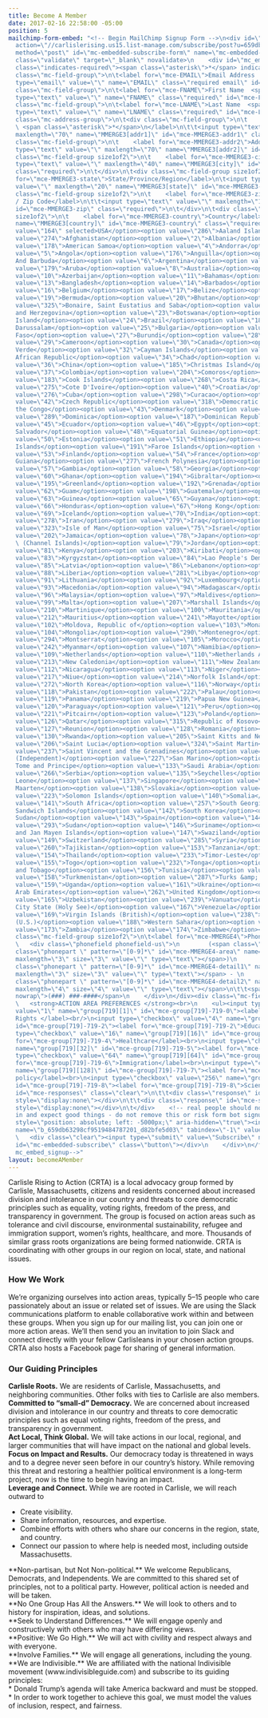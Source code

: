 ```yaml
---
title: Become A Member
date: 2017-02-16 22:58:00 -05:00
position: 5
mailchimp-form-embed: "<!-- Begin MailChimp Signup Form -->\n<div id=\"mc_embed_signup\">\n<form
  action=\"//carlislerising.us15.list-manage.com/subscribe/post?u=659db63298cf9519484787201&amp;id=d82bfe5d03\"
  method=\"post\" id=\"mc-embedded-subscribe-form\" name=\"mc-embedded-subscribe-form\"
  class=\"validate\" target=\"_blank\" novalidate>\n    <div id=\"mc_embed_signup_scroll\">\n<div
  class=\"indicates-required\"><span class=\"asterisk\">*</span> indicates required</div>\n<div
  class=\"mc-field-group\">\n\t<label for=\"mce-EMAIL\">Email Address  <span class=\"asterisk\">*</span>\n</label>\n\t<input
  type=\"email\" value=\"\" name=\"EMAIL\" class=\"required email\" id=\"mce-EMAIL\">\n</div>\n<div
  class=\"mc-field-group\">\n\t<label for=\"mce-FNAME\">First Name  <span class=\"asterisk\">*</span>\n</label>\n\t<input
  type=\"text\" value=\"\" name=\"FNAME\" class=\"required\" id=\"mce-FNAME\">\n</div>\n<div
  class=\"mc-field-group\">\n\t<label for=\"mce-LNAME\">Last Name  <span class=\"asterisk\">*</span>\n</label>\n\t<input
  type=\"text\" value=\"\" name=\"LNAME\" class=\"required\" id=\"mce-LNAME\">\n</div>\n<div
  class=\"mc-address-group\">\n\t<div class=\"mc-field-group\">\n\t    <label for=\"mce-MMERGE3-addr1\">Address
  \ <span class=\"asterisk\">*</span>\n</label>\n\t\t<input type=\"text\" value=\"\"
  maxlength=\"70\" name=\"MMERGE3[addr1]\" id=\"mce-MMERGE3-addr1\" class=\"required\">\n\t</div>\n\t<div
  class=\"mc-field-group\">\n\t    <label for=\"mce-MMERGE3-addr2\">Address Line 2</label>\n\t\t<input
  type=\"text\" value=\"\" maxlength=\"70\" name=\"MMERGE3[addr2]\" id=\"mce-MMERGE3-addr2\">\t\t\n\t</div>\n\t<div
  class=\"mc-field-group size1of2\">\n\t    <label for=\"mce-MMERGE3-city\">City</label>\n\t\t<input
  type=\"text\" value=\"\" maxlength=\"40\" name=\"MMERGE3[city]\" id=\"mce-MMERGE3-city\"
  class=\"required\">\n\t</div>\n\t<div class=\"mc-field-group size1of2\">\n\t    <label
  for=\"mce-MMERGE3-state\">State/Province/Region</label>\n\t<input type=\"text\"
  value=\"\" maxlength=\"20\" name=\"MMERGE3[state]\" id=\"mce-MMERGE3-state\" class=\"required\">\n\t</div>\n\t<div
  class=\"mc-field-group size1of2\">\n\t    <label for=\"mce-MMERGE3-zip\">Postal
  / Zip Code</label>\n\t\t<input type=\"text\" value=\"\" maxlength=\"10\" name=\"MMERGE3[zip]\"
  id=\"mce-MMERGE3-zip\" class=\"required\">\n\t</div>\n\t<div class=\"mc-field-group
  size1of2\">\n\t    <label for=\"mce-MMERGE3-country\">Country</label>\n\t\t<select
  name=\"MMERGE3[country]\" id=\"mce-MMERGE3-country\" class=\"required\"><option
  value=\"164\" selected>USA</option><option value=\"286\">Aaland Islands</option><option
  value=\"274\">Afghanistan</option><option value=\"2\">Albania</option><option value=\"3\">Algeria</option><option
  value=\"178\">American Samoa</option><option value=\"4\">Andorra</option><option
  value=\"5\">Angola</option><option value=\"176\">Anguilla</option><option value=\"175\">Antigua
  And Barbuda</option><option value=\"6\">Argentina</option><option value=\"7\">Armenia</option><option
  value=\"179\">Aruba</option><option value=\"8\">Australia</option><option value=\"9\">Austria</option><option
  value=\"10\">Azerbaijan</option><option value=\"11\">Bahamas</option><option value=\"12\">Bahrain</option><option
  value=\"13\">Bangladesh</option><option value=\"14\">Barbados</option><option value=\"15\">Belarus</option><option
  value=\"16\">Belgium</option><option value=\"17\">Belize</option><option value=\"18\">Benin</option><option
  value=\"19\">Bermuda</option><option value=\"20\">Bhutan</option><option value=\"21\">Bolivia</option><option
  value=\"325\">Bonaire, Saint Eustatius and Saba</option><option value=\"22\">Bosnia
  and Herzegovina</option><option value=\"23\">Botswana</option><option value=\"181\">Bouvet
  Island</option><option value=\"24\">Brazil</option><option value=\"180\">Brunei
  Darussalam</option><option value=\"25\">Bulgaria</option><option value=\"26\">Burkina
  Faso</option><option value=\"27\">Burundi</option><option value=\"28\">Cambodia</option><option
  value=\"29\">Cameroon</option><option value=\"30\">Canada</option><option value=\"31\">Cape
  Verde</option><option value=\"32\">Cayman Islands</option><option value=\"33\">Central
  African Republic</option><option value=\"34\">Chad</option><option value=\"35\">Chile</option><option
  value=\"36\">China</option><option value=\"185\">Christmas Island</option><option
  value=\"37\">Colombia</option><option value=\"204\">Comoros</option><option value=\"38\">Congo</option><option
  value=\"183\">Cook Islands</option><option value=\"268\">Costa Rica</option><option
  value=\"275\">Cote D'Ivoire</option><option value=\"40\">Croatia</option><option
  value=\"276\">Cuba</option><option value=\"298\">Curacao</option><option value=\"41\">Cyprus</option><option
  value=\"42\">Czech Republic</option><option value=\"318\">Democratic Republic of
  the Congo</option><option value=\"43\">Denmark</option><option value=\"44\">Djibouti</option><option
  value=\"289\">Dominica</option><option value=\"187\">Dominican Republic</option><option
  value=\"45\">Ecuador</option><option value=\"46\">Egypt</option><option value=\"47\">El
  Salvador</option><option value=\"48\">Equatorial Guinea</option><option value=\"49\">Eritrea</option><option
  value=\"50\">Estonia</option><option value=\"51\">Ethiopia</option><option value=\"189\">Falkland
  Islands</option><option value=\"191\">Faroe Islands</option><option value=\"52\">Fiji</option><option
  value=\"53\">Finland</option><option value=\"54\">France</option><option value=\"193\">French
  Guiana</option><option value=\"277\">French Polynesia</option><option value=\"56\">Gabon</option><option
  value=\"57\">Gambia</option><option value=\"58\">Georgia</option><option value=\"59\">Germany</option><option
  value=\"60\">Ghana</option><option value=\"194\">Gibraltar</option><option value=\"61\">Greece</option><option
  value=\"195\">Greenland</option><option value=\"192\">Grenada</option><option value=\"196\">Guadeloupe</option><option
  value=\"62\">Guam</option><option value=\"198\">Guatemala</option><option value=\"270\">Guernsey</option><option
  value=\"63\">Guinea</option><option value=\"65\">Guyana</option><option value=\"200\">Haiti</option><option
  value=\"66\">Honduras</option><option value=\"67\">Hong Kong</option><option value=\"68\">Hungary</option><option
  value=\"69\">Iceland</option><option value=\"70\">India</option><option value=\"71\">Indonesia</option><option
  value=\"278\">Iran</option><option value=\"279\">Iraq</option><option value=\"74\">Ireland</option><option
  value=\"323\">Isle of Man</option><option value=\"75\">Israel</option><option value=\"76\">Italy</option><option
  value=\"202\">Jamaica</option><option value=\"78\">Japan</option><option value=\"288\">Jersey
  \ (Channel Islands)</option><option value=\"79\">Jordan</option><option value=\"80\">Kazakhstan</option><option
  value=\"81\">Kenya</option><option value=\"203\">Kiribati</option><option value=\"82\">Kuwait</option><option
  value=\"83\">Kyrgyzstan</option><option value=\"84\">Lao People's Democratic Republic</option><option
  value=\"85\">Latvia</option><option value=\"86\">Lebanon</option><option value=\"87\">Lesotho</option><option
  value=\"88\">Liberia</option><option value=\"281\">Libya</option><option value=\"90\">Liechtenstein</option><option
  value=\"91\">Lithuania</option><option value=\"92\">Luxembourg</option><option value=\"208\">Macau</option><option
  value=\"93\">Macedonia</option><option value=\"94\">Madagascar</option><option value=\"95\">Malawi</option><option
  value=\"96\">Malaysia</option><option value=\"97\">Maldives</option><option value=\"98\">Mali</option><option
  value=\"99\">Malta</option><option value=\"207\">Marshall Islands</option><option
  value=\"210\">Martinique</option><option value=\"100\">Mauritania</option><option
  value=\"212\">Mauritius</option><option value=\"241\">Mayotte</option><option value=\"101\">Mexico</option><option
  value=\"102\">Moldova, Republic of</option><option value=\"103\">Monaco</option><option
  value=\"104\">Mongolia</option><option value=\"290\">Montenegro</option><option
  value=\"294\">Montserrat</option><option value=\"105\">Morocco</option><option value=\"106\">Mozambique</option><option
  value=\"242\">Myanmar</option><option value=\"107\">Namibia</option><option value=\"108\">Nepal</option><option
  value=\"109\">Netherlands</option><option value=\"110\">Netherlands Antilles</option><option
  value=\"213\">New Caledonia</option><option value=\"111\">New Zealand</option><option
  value=\"112\">Nicaragua</option><option value=\"113\">Niger</option><option value=\"114\">Nigeria</option><option
  value=\"217\">Niue</option><option value=\"214\">Norfolk Island</option><option
  value=\"272\">North Korea</option><option value=\"116\">Norway</option><option value=\"117\">Oman</option><option
  value=\"118\">Pakistan</option><option value=\"222\">Palau</option><option value=\"282\">Palestine</option><option
  value=\"119\">Panama</option><option value=\"219\">Papua New Guinea</option><option
  value=\"120\">Paraguay</option><option value=\"121\">Peru</option><option value=\"122\">Philippines</option><option
  value=\"221\">Pitcairn</option><option value=\"123\">Poland</option><option value=\"124\">Portugal</option><option
  value=\"126\">Qatar</option><option value=\"315\">Republic of Kosovo</option><option
  value=\"127\">Reunion</option><option value=\"128\">Romania</option><option value=\"129\">Russia</option><option
  value=\"130\">Rwanda</option><option value=\"205\">Saint Kitts and Nevis</option><option
  value=\"206\">Saint Lucia</option><option value=\"324\">Saint Martin</option><option
  value=\"237\">Saint Vincent and the Grenadines</option><option value=\"132\">Samoa
  (Independent)</option><option value=\"227\">San Marino</option><option value=\"255\">Sao
  Tome and Principe</option><option value=\"133\">Saudi Arabia</option><option value=\"134\">Senegal</option><option
  value=\"266\">Serbia</option><option value=\"135\">Seychelles</option><option value=\"136\">Sierra
  Leone</option><option value=\"137\">Singapore</option><option value=\"302\">Sint
  Maarten</option><option value=\"138\">Slovakia</option><option value=\"139\">Slovenia</option><option
  value=\"223\">Solomon Islands</option><option value=\"140\">Somalia</option><option
  value=\"141\">South Africa</option><option value=\"257\">South Georgia and the South
  Sandwich Islands</option><option value=\"142\">South Korea</option><option value=\"311\">South
  Sudan</option><option value=\"143\">Spain</option><option value=\"144\">Sri Lanka</option><option
  value=\"293\">Sudan</option><option value=\"146\">Suriname</option><option value=\"225\">Svalbard
  and Jan Mayen Islands</option><option value=\"147\">Swaziland</option><option value=\"148\">Sweden</option><option
  value=\"149\">Switzerland</option><option value=\"285\">Syria</option><option value=\"152\">Taiwan</option><option
  value=\"260\">Tajikistan</option><option value=\"153\">Tanzania</option><option
  value=\"154\">Thailand</option><option value=\"233\">Timor-Leste</option><option
  value=\"155\">Togo</option><option value=\"232\">Tonga</option><option value=\"234\">Trinidad
  and Tobago</option><option value=\"156\">Tunisia</option><option value=\"157\">Turkey</option><option
  value=\"158\">Turkmenistan</option><option value=\"287\">Turks &amp; Caicos Islands</option><option
  value=\"159\">Uganda</option><option value=\"161\">Ukraine</option><option value=\"162\">United
  Arab Emirates</option><option value=\"262\">United Kingdom</option><option value=\"163\">Uruguay</option><option
  value=\"165\">Uzbekistan</option><option value=\"239\">Vanuatu</option><option value=\"166\">Vatican
  City State (Holy See)</option><option value=\"167\">Venezuela</option><option value=\"168\">Vietnam</option><option
  value=\"169\">Virgin Islands (British)</option><option value=\"238\">Virgin Islands
  (U.S.)</option><option value=\"188\">Western Sahara</option><option value=\"170\">Yemen</option><option
  value=\"173\">Zambia</option><option value=\"174\">Zimbabwe</option></select>\n\t</div>\n</div>\n<div
  class=\"mc-field-group size1of2\">\n\t<label for=\"mce-MMERGE4\">Phone Number </label>\n
  \   <div class=\"phonefield phonefield-us\">\n        (<span class=\"phonearea\"><input
  class=\"phonepart \" pattern=\"[0-9]*\" id=\"mce-MMERGE4-area\" name=\"MMERGE4[area]\"
  maxlength=\"3\" size=\"3\" value=\"\" type=\"text\"></span>)\n        <span class=\"phonedetail1\"><input
  class=\"phonepart \" pattern=\"[0-9]*\" id=\"mce-MMERGE4-detail1\" name=\"MMERGE4[detail1]\"
  maxlength=\"3\" size=\"3\" value=\"\" type=\"text\"></span> - \n        <span class=\"phonedetail2\"><input
  class=\"phonepart \" pattern=\"[0-9]*\" id=\"mce-MMERGE4-detail2\" name=\"MMERGE4[detail2]\"
  maxlength=\"4\" size=\"4\" value=\"\" type=\"text\"></span>\n\t\t<span class=\"small-meta
  nowrap\">(###) ###-####</span>\n    </div>\n</div><div class=\"mc-field-group input-group\">\n
  \   <strong>ACTION AREA PREFERENCES </strong><br>\n    <ul><input type=\"checkbox\"
  value=\"1\" name=\"group[719][1]\" id=\"mce-group[719]-719-0\"><label for=\"mce-group[719]-719-0\">Civil
  Rights </label><br/>\n<input type=\"checkbox\" value=\"4\" name=\"group[719][4]\"
  id=\"mce-group[719]-719-2\"><label for=\"mce-group[719]-719-2\">Education</label><br>\n<input
  type=\"checkbox\" value=\"16\" name=\"group[719][16]\" id=\"mce-group[719]-719-4\"><label
  for=\"mce-group[719]-719-4\">Healthcare</label><br>\n<input type=\"checkbox\" value=\"32\"
  name=\"group[719][32]\" id=\"mce-group[719]-719-5\"><label for=\"mce-group[719]-719-5\">Environment</label><br>\n<input
  type=\"checkbox\" value=\"64\" name=\"group[719][64]\" id=\"mce-group[719]-719-6\"><label
  for=\"mce-group[719]-719-6\">Immigration</label><br>\n<input type=\"checkbox\" value=\"128\"
  name=\"group[719][128]\" id=\"mce-group[719]-719-7\"><label for=\"mce-group[719]-719-7\">Foreign
  policy</label><br>\n<input type=\"checkbox\" value=\"256\" name=\"group[719][256]\"
  id=\"mce-group[719]-719-8\"><label for=\"mce-group[719]-719-8\">Science Policy</label>\n</ul>\n</div>\n\t<div
  id=\"mce-responses\" class=\"clear\">\n\t\t<div class=\"response\" id=\"mce-error-response\"
  style=\"display:none\"></div>\n\t\t<div class=\"response\" id=\"mce-success-response\"
  style=\"display:none\"></div>\n\t</div>    <!-- real people should not fill this
  in and expect good things - do not remove this or risk form bot signups-->\n    <div
  style=\"position: absolute; left: -5000px;\" aria-hidden=\"true\"><input type=\"text\"
  name=\"b_659db63298cf9519484787201_d82bfe5d03\" tabindex=\"-1\" value=\"\"></div>\n
  \   <div class=\"clear\"><input type=\"submit\" value=\"Subscribe\" name=\"subscribe\"
  id=\"mc-embedded-subscribe\" class=\"button\"></div>\n    </div>\n</form>\n</div>\n\n<!--End
  mc_embed_signup-->"
layout: becomeAMember
---
```


Carlisle Rising to Action (CRTA) is a local advocacy group formed by Carlisle, Massachusetts, citizens and residents concerned about increased division and intolerance in our country and threats to core democratic principles such as equality, voting rights, freedom of the press, and transparency in government. The group is focused on action areas such as tolerance and civil discourse, environmental sustainability, refugee and immigration support, women’s rights, healthcare, and more. Thousands of similar grass roots organizations are being formed nationwide. CRTA is coordinating with other groups in our region on local, state, and national issues.

### How We Work
We’re organizing ourselves into action areas, typically 5–15 people who care passionately about an issue or related set of issues. We are using the Slack communications platform to enable collaborative work within and between these groups.
When you sign up for our mailing list, you can join one or more action areas.  We’ll then send you an invitation to join Slack and connect directly with your fellow Carlisleans in your chosen action groups. CRTA also hosts a Facebook page for sharing of general information.

### Our Guiding Principles
**Carlisle Roots.**  We are residents of Carlisle, Massachusetts, and neighboring communities. Other folks with ties to Carlisle are also members.<br>
**Committed to “small-d” Democracy.**  We are concerned about increased division and intolerance in our country and threats to core democratic principles such as equal voting rights, freedom of the press, and transparency in government.<br>
**Act Local, Think Global.**  We will take actions in our local, regional, and larger communities that will have impact on the national and global levels.<br>
**Focus on Impact and Results.**  Our democracy today is threatened in ways and to a degree never seen before in our country’s history.  While removing this threat and restoring a healthier political environment is a long-term project, now is the time to begin having an impact.<br>
**Leverage and Connect.**  While we are rooted in Carlisle, we will reach outward to<br>
* Create visibility.
* Share information, resources, and expertise.
* Combine efforts with others who share our concerns in the region, state, and country.
* Connect our passion to where help is needed most, including outside Massachusetts.<br>
<p align="left"></p>
**Non-partisan, but Not Non-political.**  We welcome Republicans, Democrats, and Independents.  We are committed to this shared set of principles, not to a political party.  However, political action is needed and will be taken.<br>
**No One Group Has All the Answers.**  We will look to others and to history for inspiration, ideas, and solutions.<br>
**Seek to Understand Differences.**  We will engage openly and constructively with others who may have differing views.<br>
**Positive:  We Go High.**  We will act with civility and respect always and with everyone.<br>
**Involve Families.**  We will engage all generations, including the young.<br>
**We are Indivisible.**  We are affiliated with the national Indivisible movement (www.indivisibleguide.com) and subscribe to its guiding principles:<br>
* Donald Trump’s agenda will take America backward and must be stopped.
* In order to work together to achieve this goal, we must model the values of inclusion, respect, and fairness.
